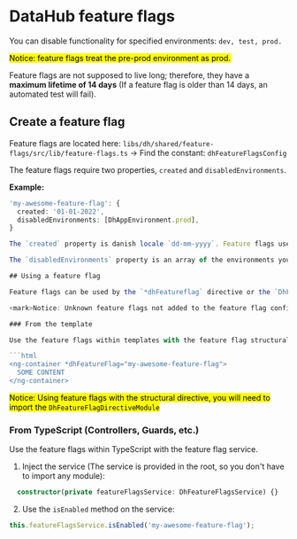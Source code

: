 # DataHub feature flags

You can disable functionality for specified environments: `dev, test, prod.`

<mark>Notice: feature flags treat the pre-prod environment as prod.</mark>

Feature flags are not supposed to live long; therefore, they have a **maximum lifetime of 14 days** (If a feature flag is older than 14 days, an automated test will fail).

## Create a feature flag

Feature flags are located here: `libs/dh/shared/feature-flags/src/lib/feature-flags.ts` -> Find the constant: `dhFeatureFlagsConfig`

The feature flags require two properties, `created` and `disabledEnvironments`.

**Example:**

```ts
'my-awesome-feature-flag': {
  created: '01-01-2022',
  disabledEnvironments: [DhAppEnvironment.prod],
}

The `created` property is danish locale `dd-mm-yyyy`. Feature flags use this property internally to check for old feature flags.

The `disabledEnvironments` property is an array of the environments you want to disable a feature in, e.g. `prod`.

## Using a feature flag

Feature flags can be used by the `*dhFeatureflag` directive or the `DhFeatureFlagsService.`

<mark>Notice: Unknown feature flags not added to the feature flag configuration are treated as enabled.</mark>

### From the template

Use the feature flags within templates with the feature flag structural directive.

```html
<ng-container *dhFeatureFlag="my-awesome-feature-flag">
  SOME CONTENT
</ng-container>
```

<mark>Notice: Using feature flags with the structural directive, you will need to import the `DhFeatureFlagDirectiveModule`</mark>

### From TypeScript (Controllers, Guards, etc.)

Use the feature flags within TypeScript with the feature flag service.

1. Inject the service (The service is provided in the root, so you don't have to import any module):

```ts
  constructor(private featureFlagsService: DhFeatureFlagsService) {}
```

2. Use the `isEnabled` method on the service:

```ts
this.featureFlagsService.isEnabled('my-awesome-feature-flag');
```
